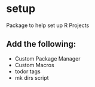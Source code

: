 # setup
Package to help set up R Projects

## Add the following:
- Custom Package Manager
- Custom Macros
- todor tags
- mk dirs script
